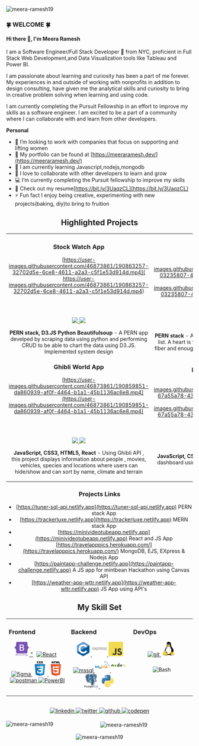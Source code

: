 
<!-- <div align="center">/<a href="https://imgur.com/RtuPdDq"><img src="https://i.imgur.com/RtuPdDq.jpg" title="source: imgur.com" width="100%" height="40%"/></a>
</div>   -->


<p align="left"> <img src="https://komarev.com/ghpvc/?username=meera-ramesh19&label=Profile%20views&color=red&style=flat" alt="meera-ramesh19" /> </p> 

### 🍀 WELCOME 🍀
#### Hi there 👋, I'm Meera Ramesh 

I am a Software Engineer/Full Stack Developer 🚀 from NYC, proficient in Full Stack Web Development,and Data Visualization tools like Tableau and Power BI.

I am passionate about learning and curiosity has been a part of me forever. My experiences in and outside of working with nonprofits in addition to design consulting, have given me the analytical skills and curiosity to bring in creative problem solving when learning and using code. 

I am currently completing the Pursuit Fellowship in an effort to improve my skills as a software engineer. I am excited to be a part of a community where I can collaborate with and learn from other developers.


**Personal**

- 👩 I’m looking to work with companies that focus on supporting and lifting women
- 📖 My portfolio can be found at [https://meeraramesh.dev/](https://meeraramesh.dev/)
- 🌱 I am currently learning Javascript,nodejs,mongodb
- 🌳 I love to collaborate with other developers to learn and grow
- 💻 I’m currently completing the Pursuit fellowship to improve my skills
- 📄 Check out my resume[https://bit.ly/3UaqzCL](https://bit.ly/3UaqzCL)
- ⚡ Fun fact I enjoy being creative, experimenting with new projects(baking, diy)to bring to fruition





<h2 align="center">Highlighted Projects </h2>
<div align="center">
<table>
<tr>
<td width="50%">
<h3 align="center" color="white">Stock Watch App</h2>
<div align="center" >
<a href='[https://stockwatchinvesting.netlify.app/](https://stockwatchinvesting.netlify.app/)'>
</a>
 
[https://user-images.githubusercontent.com/46873861/190863257-32702d5e-6ce8-4611-a2a3-c5f1e53d914d.mp4](
https://user-images.githubusercontent.com/46873861/190863257-32702d5e-6ce8-4611-a2a3-c5f1e53d914d.mp4)

<br>
<br>
<p>
<a href="[https://github.com/meera-ramesh19/PersonalProject](https://github.com/meera-ramesh19/PersonalProject)" target="_blank">

<img src="[https://img.shields.io/badge/Code-black?style=for-the-badge&logo=github](https://img.shields.io/badge/Code-black?style=for-the-badge&logo=github)"/>

<a href="[https://stockwatchinvesting.netlify.app/](https://stockwatchinvesting.netlify.app/)" target="_blank">
<img src="[https://img.shields.io/badge/-website-green?style=for-the-badge&color=cb7e67](https://img.shields.io/badge/-website-green?style=for-the-badge&color=cb7e67)"/>
</a>
</p>
<p><strong>PERN stack, D3.JS Python Beautifulsoup</strong> - A PERN app develped by scraping data using python and performing CRUD to be able to chart the data using D3.JS. Implemented system design</p>
</div>

<h3 align="center" color="white">Ghibli World App </h2>
<div align="center" >
<a href='[https://reactghibliapi.netlify.app/](https://reactghibliapi.netlify.app/)'>
</a>

[https://user-images.githubusercontent.com/46873861/190859851-da860939-af0f-4464-b1a1-45b1136ac6e8.mp4](https://user-images.githubusercontent.com/46873861/190859851-da860939-af0f-4464-b1a1-45b1136ac6e8.mp4)

<br>
<br>
<p>
<a href="[https://github.com/meera-ramesh19/react-ghibli-app-8-3-module-three-assessment](https://github.com/meera-ramesh19/react-ghibli-app-8-3-module-three-assessment)" target="_blank">

<img src="[https://img.shields.io/badge/Code-black?style=for-the-badge&logo=github](https://img.shields.io/badge/Code-black?style=for-the-badge&logo=github)"/>

<a href="[https://reactghibliapi.netlify.app/](https://reactghibliapi.netlify.app/)" target="_blank">
<img src="[https://img.shields.io/badge/-website-green?style=for-the-badge&color=cb7e67](https://img.shields.io/badge/-website-green?style=for-the-badge&color=cb7e67)"/>
</a>
</p>
<p><strong>JavaScript, CSS3, HTML5, React</strong> - Using Ghibli API , this project displays information about people , movies, vehicles, species and locations where users can hide/show and can sort by name, climate and terrain</p>
</div>
</td>
<td width="50%">
<h3 align="center" color="white">Snack App </h2>
<div align="center" >
<a href='[https://snacks-log.netlify.app/)'>
</a>

[https://user-images.githubusercontent.com/46873861/190863893-03235807-4748-4f3a-adff-9ef93e8a9dae.mp4](
https://user-images.githubusercontent.com/46873861/190863893-03235807-4748-4f3a-adff-9ef93e8a9dae.mp4)

<br>
<br>
<p>
<a href="[https://github.com/meera-ramesh19/groupproject-snack-a-log](https://github.com/meera-ramesh19/groupproject-snack-a-log)" target="_blank">

<img src="[https://img.shields.io/badge/Code-black?style=for-the-badge&logo=github](https://img.shields.io/badge/Code-black?style=for-the-badge&logo=github)"/>

<a href="[https://snacks-log.netlify.app/](https://snacks-log.netlify.app/)" target="_blank">
<img src="[https://img.shields.io/badge/-website-green?style=for-the-badge&color=cb7e67](https://img.shields.io/badge/-website-green?style=for-the-badge&color=cb7e67)"/>
</a>
</p>
<p><strong>PERN stack</strong> - A PERN app to perform CRUD for snacks< list. A heart is filled if the snack is healthy, has enough fiber and  enough protein. If not healthy then an outline of the heart is displayed/p>
</div>

<h3 align="center" color="white">React Dashboard App </h2>
<div align="center" >
<a href='[https://react-student-dashboard-app.netlify.app/]'>
</a>

[https://user-images.githubusercontent.com/46873861/190865422-67a55a78-43aa-44b4-8702-04ae7326913e.mp4](https://user-images.githubusercontent.com/46873861/190865422-67a55a78-43aa-44b4-8702-04ae7326913e.mp4)

<br>
<br>
<p>
<a href="[https://github.com/meera-ramesh19/8-3-react-student-dashboard](https://github.com/meera-ramesh19/8-3-react-student-dashboard)" target="_blank">

<img src="[https://img.shields.io/badge/Code-black?style=for-the-badge&logo=github](https://img.shields.io/badge/Code-black?style=for-the-badge&logo=github)"/>

<a href="[https://react-student-dashboard-app.netlify.app/](https://react-student-dashboard-app.netlify.app/)" target="_blank">
<img src="[https://img.shields.io/badge/-website-green?style=for-the-badge&color=cb7e67](https://img.shields.io/badge/-website-green?style=for-the-badge&color=cb7e67)"/>
</a>
</p>
<p><strong>JavaScript, CSS3, HTML5, React</strong> - Creating a student dashboard using class components to learn the flow in react</p>
</div>
</td>
</tr>
</table>


### Projects Links



- [https://tuner-sql-api.netlify.app](https://tuner-sql-api.netlify.app) PERN stack App
- [https://trackerluxe.netlify.app](https://trackerluxe.netlify.app) MERN stack App
- [https://minivideotubeapp.netlify.app](https://minivideotubeapp.netlify.app) React and JS App
- [https://travelapppics.herokuapp.com/](https://travelapppics.herokuapp.com/) MongoDB, EJS, EXpress & Nodejs App
- [https://paintapp-challenge.netlify.app](https://paintapp-challenge.netlify.app) A JS app for mintbean Hackathon using Canvas API
- [https://weather-app-wttr.netlify.app](https://weather-app-wttr.netlify.app) JS App using API's


## My Skill Set  
<table><tr><td valign="top" width="33%">
 
### Frontend  
 
<div align="center">  
<a href="https://getbootstrap.com" target="_blank"> <img src="https://raw.githubusercontent.com/devicons/devicon/master/icons/bootstrap/bootstrap-plain-wordmark.svg" alt="bootstrap" width="40" height="40"/> </a>
<a href="https://reactjs.org/ target="_blank">"<img style="margin: 10px" src="https://profilinator.rishav.dev/skills-assets/react-original-wordmark.svg" alt="React" height="50" /> </a> 
 <a href="https://www.figma.com/" target="_blank"> <img src="https://www.vectorlogo.zone/logos/figma/figma-icon.svg" alt="figma" width="40" height="40"/> </a> 
 <a href="https://www.w3schools.com/css/" target="_blank"> <img src="https://raw.githubusercontent.com/devicons/devicon/master/icons/css3/css3-original-wordmark.svg" alt="css3" width="40" height="40"/> </a> 
<a href="https://www.w3.org/html/" target="_blank"> <img src="https://raw.githubusercontent.com/devicons/devicon/master/icons/html5/html5-original-wordmark.svg" alt="html5" width="40" height="40"/> </a> 
<a href="https://postman.com" target="_blank"> <img src="https://www.vectorlogo.zone/logos/getpostman/getpostman-icon.svg" alt="postman" width="40" height="40"/> </a>
<a href="https://powerbi.microsoft.com/en-us/"< img src="https://github.com/gilbarbara/logos/blob/master/logos/tableau-icon.svg" alt="tableau" width="40" height="40">
<a href="https://www.tableau.com/"><img src="https://www.vectorlogo.zone/logos/microsoft_powerbi/microsoft_powerbi-icon.svg" alt="PowerBI" widht="40" height="40">
</div>
</td><td valign="top" width="33%">
 
### Backend  
 
<div align="center">  
<a href="https://www.cprogramming.com/" target="_blank"> <img src="https://raw.githubusercontent.com/devicons/devicon/master/icons/c/c-original.svg" alt="c" width="40" height="40"/> 
<a href="https://expressjs.com" target="_blank"> <img src="https://raw.githubusercontent.com/devicons/devicon/master/icons/express/express-original-wordmark.svg" alt="express" width="40" height="40"/>
  <a href="https://developer.mozilla.org/en-US/docs/Web/JavaScript" target="_blank"> <img src="https://raw.githubusercontent.com/devicons/devicon/master/icons/javascript/javascript-original.svg" alt="javascript" width="40" height="40"/> </a> 
<a href="https://www.microsoft.com/en-us/sql-server" target="_blank"> <img src="https://cdn.worldvectorlogo.com/logos/microsoft-sql-server.svg" alt="mssql" width="40" height="40"/> </a>
 <a href="https://www.mysql.com/" target="_blank"> <img src="https://raw.githubusercontent.com/devicons/devicon/master/icons/mysql/mysql-original-wordmark.svg" alt="mysql" width="40" height="40"/> </a>
 <a href="https://nodejs.org" target="_blank"> <img src="https://raw.githubusercontent.com/devicons/devicon/master/icons/nodejs/nodejs-original-wordmark.svg" alt="nodejs" width="40" height="40"/> </a>
 <a href="https://www.postgresql.org" target="_blank"> <img src="https://raw.githubusercontent.com/devicons/devicon/master/icons/postgresql/postgresql-original-wordmark.svg" alt="postgresql" width="40" height="40"/> </a> 
 <a href="https://www.python.org" target="_blank"> <img src="https://raw.githubusercontent.com/devicons/devicon/master/icons/python/python-original.svg" alt="python" width="40" height="40"/> </a> </p>

</div>
</td><td valign="top" width="33%">
 
### DevOps  
<div align="center">  

<a href="https://git-scm.com/" target="_blank"> <img src="https://www.vectorlogo.zone/logos/git-scm/git-scm-icon.svg" alt="git" width="40" height="40"/> </a> 
<a href="https://www.linux.org/" target="_blank"> <img src="https://raw.githubusercontent.com/devicons/devicon/master/icons/linux/linux-original.svg" alt="linux" width="40" height="40"/> </a>
   
<img style="margin: 10px" src="https://profilinator.rishav.dev/skills-assets/gnu_bash-icon.svg" alt="Bash" height="50" />  


</div>
</td></tr></table> 

<br/>


<a href="https://linkedin.com/in/meeraramesh" target="_blank">
<img src=https://img.shields.io/badge/linkedin-%231E77B5.svg?&style=for-the-badge&logo=linkedin&logoColor=white alt=linkedin style="margin-bottom: 5px;" />
</a>
<a href="https://twitter.com/Meerarams" target="_blank">
<img src=https://img.shields.io/badge/twitter-%2300acee.svg?&style=for-the-badge&logo=twitter&logoColor=white alt=twitter style="margin-bottom: 5px;" />
</a>
<a href="https://github.com/meera-ramesh19" target="_blank">
<img src=https://img.shields.io/badge/github-%2324292e.svg?&style=for-the-badge&logo=github&logoColor=white alt=github style="margin-bottom: 5px;" />
</a>
<a href="https://codepen.com/meeraramesh" target="_blank">
<img src=https://img.shields.io/badge/codepen-%23131417.svg?&style=for-the-badge&logo=codepen&logoColor=white alt=codepen style="margin-bottom: 5px;" />
</a>  
  
  
  
  


<p><img align="left" src="https://github-readme-stats.vercel.app/api/top-langs?username=meera-ramesh19&show_icons=true&locale=en&layout=compact" alt="meera-ramesh19" /></p>

<p>&nbsp;<img align="center" src="https://github-readme-stats.vercel.app/api?username=meera-ramesh19&show_icons=true&locale=en" alt="meera-ramesh19" /></p>

<p><img align="center" src="https://github-readme-streak-stats.herokuapp.com/?user=meera-ramesh19&" alt="meera-ramesh19" /></p>















